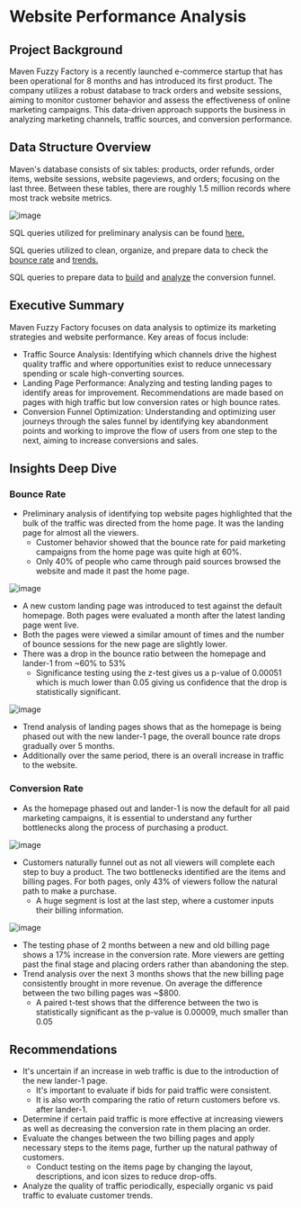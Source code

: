 # Website Performance Analysis

## Project Background

Maven Fuzzy Factory is a recently launched e-commerce startup that has been operational for 8 months and has introduced its first product. The company utilizes a robust database to track orders and website sessions, aiming to monitor customer behavior and assess the effectiveness of online marketing campaigns. This data-driven approach supports the business in analyzing marketing channels, traffic sources, and conversion performance.

## Data Structure Overview
Maven's database consists of six tables: products, order refunds, order items, website sessions, website pageviews, and orders; focusing on the last three. Between these tables, there are roughly 1.5 million records where most track website metrics.

![image](https://github.com/user-attachments/assets/8928cef5-7579-4f22-8583-261bc8b530c6)

SQL queries utilized for preliminary analysis can be found [here.](https://github.com/ziyaanrupani/project_website_analysis/blob/main/sql_scripts/preliminary_analysis.sql)

SQL queries utilized to clean, organize, and prepare data to check the [bounce rate](https://github.com/ziyaanrupani/project_website_analysis/blob/main/sql_scripts/analyzing_bounce_rates.sql) and [trends.](https://github.com/ziyaanrupani/project_website_analysis/blob/main/sql_scripts/analyzing_bounce_rates_trends.sql)

SQL queries to prepare data to [build](https://github.com/ziyaanrupani/project_website_analysis/blob/main/sql_scripts/building_conversion_funnels.sql) and [analyze](https://github.com/ziyaanrupani/project_website_analysis/blob/main/sql_scripts/analyzing_conversion_funnel.sql) the conversion funnel.

## Executive Summary

Maven Fuzzy Factory focuses on data analysis to optimize its marketing strategies and website performance. 
Key areas of focus include:
* Traffic Source Analysis: Identifying which channels drive the highest quality traffic and where opportunities exist to reduce unnecessary spending or scale high-converting sources.
* Landing Page Performance: Analyzing and testing landing pages to identify areas for improvement. Recommendations are made based on pages with high traffic but low conversion rates or high bounce rates.
* Conversion Funnel Optimization: Understanding and optimizing user journeys through the sales funnel by identifying key abandonment points and working to improve the flow of users from one step to the next, aiming to increase conversions and sales.

## Insights Deep Dive

### Bounce Rate
* Preliminary analysis of identifying top website pages highlighted that the bulk of the traffic was directed from the home page. It was the landing page for almost all the viewers.
  * Customer behavior showed that the bounce rate for paid marketing campaigns from the home page was quite high at 60%.
  *  Only 40% of people who came through paid sources browsed the website and made it past the home page.

![image](https://github.com/user-attachments/assets/1b432597-08cf-4776-b976-66c95ee867f8)

* A new custom landing page was introduced to test against the default homepage. Both pages were evaluated a month after the latest landing page went live.
* Both the pages were viewed a similar amount of times and the number of bounce sessions for the new page are slightly lower.
* There was a drop in the bounce ratio between the homepage and lander-1 from ~60% to 53%
  * Significance testing using the z-test gives us a p-value of 0.00051 which is much lower than 0.05 giving us confidence that the drop is statistically significant.

![image](https://github.com/user-attachments/assets/0e551f96-c139-4200-8b40-89198fe32a95)

* Trend analysis of landing pages shows that as the homepage is being phased out with the new lander-1 page, the overall bounce rate drops gradually over 5 months.
* Additionally over the same period, there is an overall increase in traffic to the website.

### Conversion Rate

* As the homepage phased out and lander-1 is now the default for all paid marketing campaigns, it is essential to understand any further bottlenecks along the process of purchasing a product.

![image](https://github.com/user-attachments/assets/c50d98ec-4f18-4179-8958-7e0ecf4123ed)

* Customers naturally funnel out as not all viewers will complete each step to buy a product. The two bottlenecks identified are the items and billing pages. For both pages, only 43% of viewers follow the natural path to make a purchase.
  * A huge segment is lost at the last step, where a customer inputs their billing information.

![image](https://github.com/user-attachments/assets/707c228a-0e03-415b-b651-ee58353ab45a)

* The testing phase of 2 months between a new and old billing page shows a 17% increase in the conversion rate. More viewers are getting past the final stage and placing orders rather than abandoning the step.
* Trend analysis over the next 3 months shows that the new billing page consistently brought in more revenue. On average the difference between the two billing pages was ~$800.
    *   A paired t-test shows that the difference between the two is statistically significant as the p-value is 0.00009, much smaller than 0.05


## Recommendations

* It's uncertain if an increase in web traffic is due to the introduction of the new lander-1 page.
    * It's important to evaluate if bids for paid traffic were consistent.
    * It is also worth comparing the ratio of return customers before vs. after lander-1.
* Determine if certain paid traffic is more effective at increasing viewers as well as decreasing the conversion rate in them placing an order. 
*  Evaluate the changes between the two billing pages and apply necessary steps to the items page, further up the natural pathway of customers.
    *  Conduct testing on the items page by changing the layout, descriptions, and icon sizes to reduce drop-offs.
 * Analyze the quality of traffic periodically, especially organic vs paid traffic to evaluate customer trends. 














